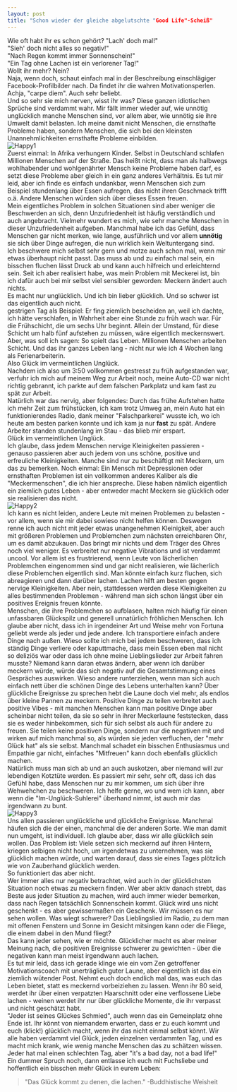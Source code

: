 ```yaml
---
layout: post
title: "Schon wieder der gleiche abgelutschte "Good Life"-Scheiß"
---
```


Wie oft habt ihr es schon gehört?
"Lach' doch mal!"  
"Sieh' doch nicht alles so negativ!"  
"Nach Regen kommt immer Sonnenschein!"  
"Ein Tag ohne Lachen ist ein verlorener Tag!"  
Wollt ihr mehr? Nein?  
Naja, wenn doch, schaut einfach mal in der Beschreibung einschlägiger Facebook-Profilbilder nach. Da findet ihr die wahren Motivationsperlen.  
Achja, "carpe diem". Auch sehr beliebt.  
Und so sehr sie mich nerven, wisst ihr was? Diese ganzen idiotischen Sprüche sind verdammt wahr. Mir fällt immer wieder auf, wie unnötig unglücklich manche Menschen sind, vor allem aber, wie unnötig sie ihre Umwelt damit belasten. Ich meine damit nicht Menschen, die ernsthafte Probleme haben, sondern Menschen, die sich bei den kleinsten Unannehmlichkeiten ernsthafte Probleme einbilden.  
![Happy1](https://farm8.staticflickr.com/7344/13582753275_753551ea6d_c.jpg)  
Zuerst einmal: In Afrika verhungern Kinder. Selbst in Deutschland schlafen Millionen Menschen auf der Straße. Das heißt nicht, dass man als halbwegs wohlhabender und wohlgenährter Mensch keine Probleme haben darf, es setzt diese Probleme aber gleich in ein ganz anderes Verhältnis. Es tut mir leid, aber ich finde es einfach undankbar, wenn Menschen sich zum Beispiel stundenlang über Essen aufregen, das nicht ihren Geschmack trifft o.ä.  Andere Menschen würden sich über dieses Essen freuen.  
Mein eigentliches Problem in solchen Situationen sind aber weniger die Beschwerden an sich, denn Unzufriedenheit ist häufig verständlich und auch angebracht. Vielmehr wundert es mich, wie sehr manche Menschen in dieser Unzufriedenheit aufgeben. Manchmal habe ich das Gefühl, dass Menschen gar nicht merken, wie lange, ausführlich und vor allem **unnötig** sie sich über Dinge aufregen, die nun wirklich kein Weltuntergang sind.  
Ich beschwere mich selbst sehr gern und motze auch schon mal, wenn mir etwas überhaupt nicht passt. Das muss ab und zu einfach mal sein, ein bisschen fluchen lässt Druck ab und kann auch hilfreich und erleichternd sein. Seit ich aber realisiert habe, was mein Problem mit Meckerei ist, bin ich dafür auch bei mir selbst viel sensibler geworden: Meckern ändert auch nichts.  
Es macht nur unglücklich. Und ich bin lieber glücklich. Und so schwer ist das eigentlich auch nicht.  
gestrigen Tag als Beispiel: Er fing ziemlich bescheiden an, weil ich dachte, ich hätte verschlafen, in Wahrheit aber eine Stunde zu früh wach war. Für die Frühschicht, die um sechs Uhr beginnt. Allein der Umstand, für diese Schicht um halb fünf aufstehen zu müssen, wäre eigentlich meckernswert. Aber, was soll ich sagen: So spielt das Leben. Millionen Menschen arbeiten Schicht. Und das ihr ganzes Leben lang - nicht nur wie ich 4 Wochen lang als Ferienarbeiterin.  
Also Glück im vermeintlichen Unglück.  
Nachdem ich also um 3:50 vollkommen gestresst zu früh aufgestanden war, verfuhr ich mich auf meinem Weg zur Arbeit noch, meine Auto-CD war nicht richtig gebrannt, ich parkte auf dem falschen Parkplatz und kam fast zu spät zur Arbeit.  
Natürlich war das nervig, aber folgendes: Durch das frühe Aufstehen hatte ich mehr Zeit zum frühstücken, ich kam trotz Umweg an, mein Auto hat ein funktionierendes Radio, dank meiner "Falschparkerei" wusste ich, wo ich heute am besten parken konnte und ich kam ja nur **fast** zu spät. Andere Arbeiter standen stundenlang im Stau - das blieb mir erspart.  
Glück im vermeintlichen Unglück.     
Ich glaube, dass jedem Menschen nervige Kleinigkeiten passieren - genauso passieren aber auch jedem von uns schöne, positive und erfreuliche Kleinigkeiten. Manche sind nur zu beschäftigt mit Meckern, um das zu bemerken. Noch einmal: Ein Mensch mit Depressionen oder ernsthaften Problemen ist ein vollkommen anderes Kaliber als die "Meckermenschen", die ich hier anspreche. Diese haben nämlich eigentlich ein ziemlich gutes Leben - aber entweder macht Meckern sie glücklich oder sie realisieren das nicht.  
![Happy2](https://farm4.staticflickr.com/3758/13582755105_867e1ec0be_c.jpg)  
Ich kann es nicht leiden, andere Leute mit meinen Problemen zu belasten - vor allem, wenn sie mir dabei sowieso nicht helfen können. Deswegen renne ich auch nicht mit jeder etwas unangenehmen Kleinigkeit, aber auch mit größeren Problemen und Problemchen zum nächsten erreichbaren Ohr, um es damit abzukauen. Das bringt mir nichts und dem Träger des Ohres noch viel weniger. Es verbreitet nur negative Vibrations und ist verdammt uncool. Vor allem ist es frustrierend, wenn Leute von lächerlichen Problemchen eingenommen sind und gar nicht realisieren, wie lächerlich diese Problemchen eigentlich sind. Man könnte einfach kurz fluchen, sich abreagieren und dann darüber lachen. Lachen hilft am besten gegen nervige Kleinigkeiten. Aber nein, stattdessen werden diese Kleinigkeiten zu alles bestimmenden Problemen - während man sich schon längst über ein positives Ereignis freuen könnte.  
Menschen, die ihre Problemchen so aufblasen, halten mich häufig für einen unfassbaren Glückspilz und generell unnatürlich fröhlichen Menschen. Ich glaube aber nicht, dass ich in irgendeiner Art und Weise mehr von Fortuna geliebt werde als jeder und jede andere. Ich transportiere einfach andere Dinge nach außen. Wieso sollte ich mich bei jedem beschweren, dass ich ständig Dinge verliere oder kaputtmache, dass mein Essen eben mal nicht so deliziös war oder dass ich ohne meine Lieblingslieder zur Arbeit fahren musste? Niemand kann daran etwas ändern, aber wenn ich darüber meckern würde, würde das sich negativ auf die Gesamtstimmung eines Gespräches auswirken. Wieso andere runterziehen, wenn man sich auch einfach nett über die schönen Dinge des Lebens unterhalten kann? Über glückliche Ereignisse zu sprechen hebt die Laune doch viel mehr, als endlos über kleine Pannen zu meckern. Positive Dinge zu teilen verbreitet auch positive Vibes - mit manchen Menschen kann man positive Dinge aber scheinbar nicht teilen, da sie so sehr in ihrer Meckerlaune feststecken, dass sie es weder hinbekommen, sich für sich selbst als auch für andere zu freuen. Sie teilen keine positiven Dinge, sondern nur die negativen mit und wirken auf mich manchmal so, als würden sie jeden verfluchen, der "mehr Glück hat" als sie selbst. Manchmal schadet ein bisschen Enthusiasmus und Empathie gar nicht, einfaches "Mitfreuen" kann doch ebenfalls glücklich machen.  
Natürlich muss man sich ab und an auch auskotzen, aber niemand will zur lebendigen Kotztüte werden. Es passiert mir sehr, sehr oft, dass ich das Gefühl habe, dass Menschen nur zu mir kommen, um sich über ihre Wehwehchen zu beschweren. Ich helfe gerne, wo und wem ich kann, aber wenn die "Im-Unglück-Suhlerei" überhand nimmt, ist auch mir das irgendwann zu bunt.   
![Happy3](https://farm4.staticflickr.com/3807/13582803343_c398b24ca3_c.jpg)  
Uns allen passieren unglückliche und glückliche Ereignisse. Manchmal häufen sich die der einen, manchmal die der anderen Sorte. Wie man damit nun umgeht, ist individuell. Ich glaube aber, dass wir alle glücklich sein wollen. Das Problem ist: Viele setzen sich meckernd auf ihren Hintern, kriegen selbigen nicht hoch, um irgendetwas zu unternehmen, was sie glücklich machen würde, und warten darauf, dass sie eines Tages plötzlich wie von Zauberhand glücklich werden.   
So funktioniert das aber nicht.  
Wer immer alles nur negativ betrachtet, wird auch in der glücklichsten Situation noch etwas zu meckern finden. Wer aber aktiv danach strebt, das Beste aus jeder Situation zu machen, wird auch immer wieder bemerken, dass nach Regen tatsächlich Sonnenschein kommt. Glück wird uns nicht geschenkt - es aber gewissermaßen ein Geschenk. Wir müssen es nur sehen wollen. Was wiegt schwerer? Das Lieblingslied im Radio, zu dem man mit offenen Fenstern und Sonne im Gesicht mitsingen kann oder die Fliege, die einem dabei in den Mund fliegt?  
Das kann jeder sehen, wie er möchte. Glücklicher macht es aber meiner Meinung nach, die positiven Ereignisse schwerer zu gewichten - über die negativen kann man meist irgendwann auch lachen.  
Es tut mir leid, dass ich gerade klinge wie ein vom Zen getroffener Motivationscoach mit unerträglich guter Laune, aber eigentlich ist das ein ziemlich wütender Post. Nehmt euch doch endlich mal das, was euch das Leben bietet, statt es meckernd vorbeiziehen zu lassen. Wenn ihr 80 seid, werdet ihr über einen verpatzten Haarschnitt oder eine verflossene Liebe lachen - weinen werdet ihr nur über glückliche Momente, die ihr verpasst und nicht geschätzt habt.  
"Jeder ist seines Glückes Schmied", auch wenn das ein Gemeinplatz ohne Ende ist. Ihr könnt von niemandem erwarten, dass er zu euch kommt und euch (klick!) glücklich macht, wenn ihr das nicht einmal selbst könnt. Wir alle haben verdammt viel Glück, jeden einzelnen verdammten Tag, und es macht mich krank, wie wenig manche Menschen das zu schätzen wissen. Jeder hat mal einen schlechten Tag, aber "it's a bad day, not a bad life!"  
Ein dummer Spruch noch, dann entlasse ich euch mit Fuchsliebe und hoffentlich ein bisschen mehr Glück in eurem Leben:  
>"Das Glück kommt zu denen, die lachen."
				-Buddhistische Weisheit

